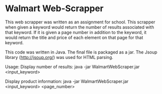 Walmart Web-Scrapper
====================

This web scrapper was written as an assignment for school.
This scrapper when given a keyword would return the number of results associated with that keyword.
If it is given a page number in addition to the keyword, it would return the title and price of each element on that page for that keyword.

This code was written in Java.
The final file is packaged as a jar.
The Jsoup library (http://jsoup.org/) was used for HTML parsing.

Usage:
Display number of results:
java -jar WalmartWebScraper.jar <input_keyword>

Display product information:
java -jar WalmartWebScraper.jar <input_keyword> <page_number>

